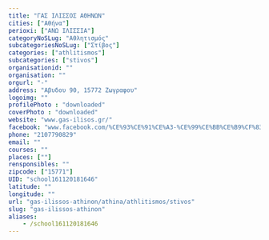 ```yaml
---
title: "ΓΑΣ ΙΛΙΣΣΟΣ ΑΘΗΝΩΝ"
cities: ["Αθήνα"]
perioxi: ["ΑΝΩ ΙΛΙΣΣΙΑ"]
categoryNoSLug: "Αθλητισμός"
subcategoriesNoSLug: ["Στίβος"]
categories: ["athlitismos"]
subcategories: ["stivos"]
organisationid: ""
organisation: ""
orgurl: "-"
address: "Αβυδου 90, 15772 Ζωγραφου"
logoimg: ""
profilePhoto : "downloaded"
coverPhoto : "downloaded"
website: "www.gas-ilisos.gr/"
facebook: "www.facebook.com/%CE%93%CE%91%CE%A3-%CE%99%CE%BB%CE%B9%CF%83%CE%BF%CF%82-1406138806137471/"
phone: "2107790829"
email: ""
courses: ""
places: [""]
rensponsibles: ""
zipcode: ["15771"]
UID: "school161120181646"
latitude: ""
longitude: ""
url: "gas-ilissos-athinon/athina/athlitismos/stivos"
slug: "gas-ilissos-athinon"
aliases:
    - /school161120181646
---
```






